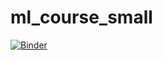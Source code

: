 # ml_course_small
[![Binder](https://mybinder.org/badge.svg)](https://mybinder.org/v2/gh/neychev/ml_course_small/master)
